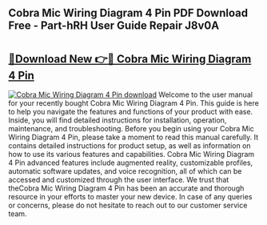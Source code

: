 ## Cobra Mic Wiring Diagram 4 Pin PDF Download Free - Part-hRH User Guide Repair J8v0A

# <h2><a href="http://dfiomnb.blite.top/?on=Cobra+Mic+Wiring+Diagram+4+Pin">🔗Download New 👉🔴 Cobra Mic Wiring Diagram 4 Pin</a></h2>

[![Cobra Mic Wiring Diagram 4 Pin download](https://i.imgur.com/lujVjoI.png)](http://dfiomnb.blite.top/?on=Cobra+Mic+Wiring+Diagram+4+Pin)
Welcome to the user manual for your recently bought Cobra Mic Wiring Diagram 4 Pin. This guide is here to help you navigate the features and functions of your product with ease. Inside, you will find detailed instructions for installation, operation, maintenance, and troubleshooting. Before you begin using your Cobra Mic Wiring Diagram 4 Pin, please take a moment to read this manual carefully. It contains detailed instructions for product setup, as well as information on how to use its various features and capabilities. Cobra Mic Wiring Diagram 4 Pin advanced features include augmented reality, customizable profiles, automatic software updates, and voice recognition, all of which can be accessed and customized through the user interface. We trust that theCobra Mic Wiring Diagram 4 Pin has been an accurate and thorough resource in your efforts to master your new device. In case of any queries or concerns, please do not hesitate to reach out to our customer service team.
